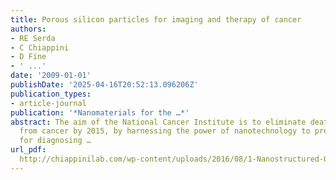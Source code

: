 ```yaml
---
title: Porous silicon particles for imaging and therapy of cancer
authors:
- RE Serda
- C Chiappini
- D Fine
- ' ...'
date: '2009-01-01'
publishDate: '2025-04-16T20:52:13.096206Z'
publication_types:
- article-journal
publication: '*Nanomaterials for the …*'
abstract: The aim of the National Cancer Institute is to eliminate death and suffering
  from cancer by 2015, by harnessing the power of nanotechnology to provide new tools
  for diagnosing …
url_pdf: 
  http://chiappinilab.com/wp-content/uploads/2016/08/1-Nanostructured-Oxides-ch11.pdf
---
```

